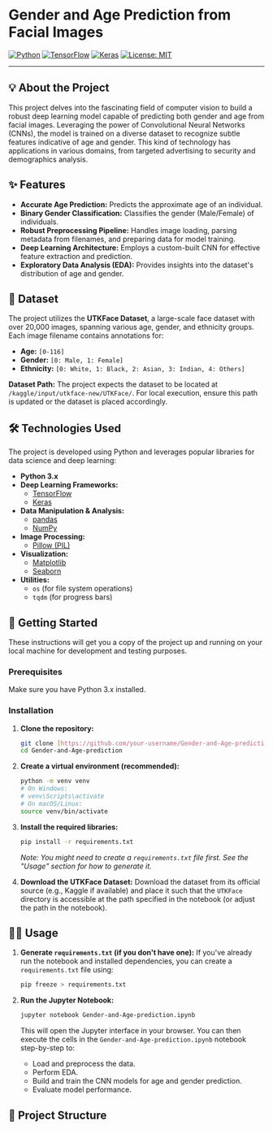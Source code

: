 # Gender and Age Prediction from Facial Images

[![Python](https://img.shields.io/badge/Python-3.x-blue.svg)](https://www.python.org/)
[![TensorFlow](https://img.shields.io/badge/TensorFlow-2.x-orange.svg)](https://www.tensorflow.org/)
[![Keras](https://img.shields.io/badge/Keras-green.svg)](https://keras.io/)
[![License: MIT](https://img.shields.io/badge/License-MIT-yellow.svg)](https://opensource.org/licenses/MIT)

---

## 💡 About the Project

This project delves into the fascinating field of computer vision to build a robust deep learning model capable of predicting both gender and age from facial images. Leveraging the power of Convolutional Neural Networks (CNNs), the model is trained on a diverse dataset to recognize subtle features indicative of age and gender. This kind of technology has applications in various domains, from targeted advertising to security and demographics analysis.

## ✨ Features

* **Accurate Age Prediction:** Predicts the approximate age of an individual.
* **Binary Gender Classification:** Classifies the gender (Male/Female) of individuals.
* **Robust Preprocessing Pipeline:** Handles image loading, parsing metadata from filenames, and preparing data for model training.
* **Deep Learning Architecture:** Employs a custom-built CNN for effective feature extraction and prediction.
* **Exploratory Data Analysis (EDA):** Provides insights into the dataset's distribution of age and gender.

## 💾 Dataset

The project utilizes the **UTKFace Dataset**, a large-scale face dataset with over 20,000 images, spanning various age, gender, and ethnicity groups. Each image filename contains annotations for:

* **Age:** `[0-116]`
* **Gender:** `[0: Male, 1: Female]`
* **Ethnicity:** `[0: White, 1: Black, 2: Asian, 3: Indian, 4: Others]`

**Dataset Path:** The project expects the dataset to be located at `/kaggle/input/utkface-new/UTKFace/`. For local execution, ensure this path is updated or the dataset is placed accordingly.

## 🛠 Technologies Used

The project is developed using Python and leverages popular libraries for data science and deep learning:

* **Python 3.x**
* **Deep Learning Frameworks:**
    * [TensorFlow](https://www.tensorflow.org/)
    * [Keras](https://keras.io/)
* **Data Manipulation & Analysis:**
    * [pandas](https://pandas.pydata.org/)
    * [NumPy](https://numpy.org/)
* **Image Processing:**
    * [Pillow (PIL)](https://python-pillow.org/)
* **Visualization:**
    * [Matplotlib](https://matplotlib.org/)
    * [Seaborn](https://seaborn.pydata.org/)
* **Utilities:**
    * `os` (for file system operations)
    * `tqdm` (for progress bars)

## 🚀 Getting Started

These instructions will get you a copy of the project up and running on your local machine for development and testing purposes.

### Prerequisites

Make sure you have Python 3.x installed.

### Installation

1.  **Clone the repository:**

    ```bash
    git clone [https://github.com/your-username/Gender-and-Age-prediction.git](https://github.com/your-username/Gender-and-Age-prediction.git)
    cd Gender-and-Age-prediction
    ```

2.  **Create a virtual environment (recommended):**

    ```bash
    python -m venv venv
    # On Windows:
    # venv\Scripts\activate
    # On macOS/Linux:
    source venv/bin/activate
    ```

3.  **Install the required libraries:**

    ```bash
    pip install -r requirements.txt
    ```
    *Note: You might need to create a `requirements.txt` file first. See the "Usage" section for how to generate it.*

4.  **Download the UTKFace Dataset:**
    Download the dataset from its official source (e.g., Kaggle if available) and place it such that the `UTKFace` directory is accessible at the path specified in the notebook (or adjust the path in the notebook).

## 🏃‍♀️ Usage

1.  **Generate `requirements.txt` (if you don't have one):**
    If you've already run the notebook and installed dependencies, you can create a `requirements.txt` file using:

    ```bash
    pip freeze > requirements.txt
    ```

2.  **Run the Jupyter Notebook:**

    ```bash
    jupyter notebook Gender-and-Age-prediction.ipynb
    ```

    This will open the Jupyter interface in your browser. You can then execute the cells in the `Gender-and-Age-prediction.ipynb` notebook step-by-step to:
    * Load and preprocess the data.
    * Perform EDA.
    * Build and train the CNN models for age and gender prediction.
    * Evaluate model performance.

## 📁 Project Structure
